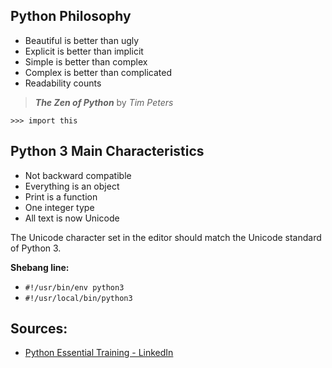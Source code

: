 ## Python Philosophy
- Beautiful is better than ugly
- Explicit is better than implicit
- Simple is better than complex
- Complex is better than complicated
- Readability counts

> **_The Zen of Python_**
> by _Tim Peters_
```
>>> import this
```

## Python 3 Main Characteristics
- Not backward compatible
- Everything is an object
- Print is a function
- One integer type
- All text is now Unicode

The Unicode character set in the editor should match the Unicode standard of Python 3.

**Shebang line:**
- `#!/usr/bin/env python3`
- `#!/usr/local/bin/python3`

## Sources:
- [Python Essential Training - LinkedIn](linkedin.com/learning/python-essential-training-2018/)
